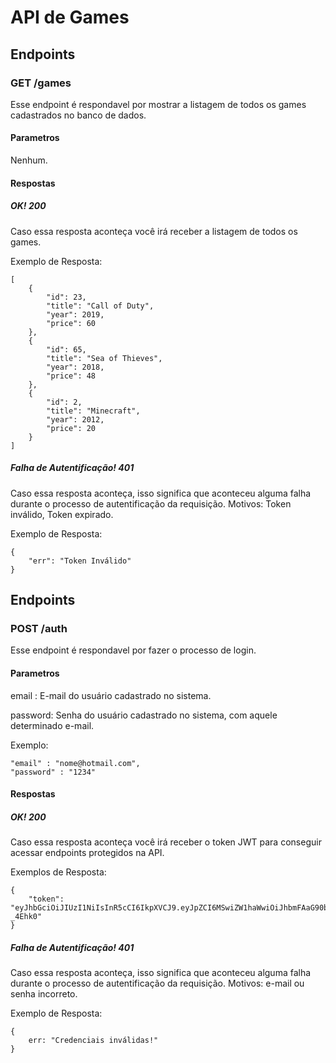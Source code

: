 # API de Games

## Endpoints

### GET /games
Esse endpoint é respondavel por mostrar a listagem de todos os games cadastrados no banco de dados.

#### Parametros
Nenhum.

#### Respostas
##### OK! 200
Caso essa resposta aconteça você irá receber a listagem de todos os games.

Exemplo de Resposta:
````
[
    {
        "id": 23,
        "title": "Call of Duty",
        "year": 2019,
        "price": 60
    },
    {
        "id": 65,
        "title": "Sea of Thieves",
        "year": 2018,
        "price": 48
    },
    {
        "id": 2,
        "title": "Minecraft",
        "year": 2012,
        "price": 20
    }
]
````


##### Falha de Autentificação! 401
Caso essa resposta aconteça, isso significa que aconteceu alguma falha durante o processo de autentificação da requisição. Motivos: Token inválido, Token expirado.

Exemplo de Resposta:
````
{
    "err": "Token Inválido"
}
````

## Endpoints

### POST /auth
Esse endpoint é respondavel por fazer o processo de login.

#### Parametros
email :  E-mail do usuário cadastrado no sistema.

password: Senha do usuário cadastrado no sistema, com aquele determinado e-mail.

Exemplo:
````
"email" : "nome@hotmail.com",
"password" : "1234"
````

#### Respostas
##### OK! 200
Caso essa resposta aconteça você irá receber o token JWT para conseguir acessar endpoints protegidos na API.

Exemplos de Resposta: 
````
{
    "token": "eyJhbGciOiJIUzI1NiIsInR5cCI6IkpXVCJ9.eyJpZCI6MSwiZW1haWwiOiJhbmFAaG90bWFpbC5jb20iLCJpYXQiOjE2Nzg5NzA3OTksImV4cCI6MTY3OTE0MzU5OX0.PFfqBdLyydkz98JvII8KWJXsHchuxePZ2Agf-_4Ehk0"
}
````
##### Falha de Autentificação! 401
Caso essa resposta aconteça, isso significa que aconteceu alguma falha durante o processo de autentificação da requisição. Motivos: e-mail ou senha incorreto.

Exemplo de Resposta:
````
{
    err: "Credenciais inválidas!"
}
````